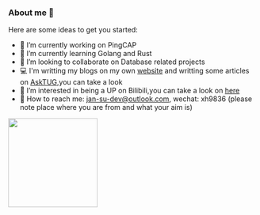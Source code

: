 ### About me 👋

<!--
**jansu-dev/jansu-dev** is a ✨ _special_ ✨ repository because its `README.md` (this file) appears on your GitHub profile.
-->

Here are some ideas to get you started:

- 🔭 I’m currently working on PingCAP
- 🌱 I’m currently learning Golang and Rust
- 👯 I’m looking to collaborate on Database related projects
- 💻 I'm writting my blogs on my own [website](http://www.dbnest.net/docs/intro/) and writting some articles on [AskTUG](https://tidb.net/u/jansu-dev/post/all),you can take a look
- 📮 I’m interested in being a UP on Bilibili,you can take a look on [here](https://space.bilibili.com/318184941?spm_id_from=333.1007.0.0)
- 💬 How to reach me: jan-su-dev@outlook.com, wechat: xh9836 (please note place where you are from and what your aim is)

<img height="180em" src="https://github-readme-stats-ten-phi-92.vercel.app/api?username=jansu-dev&theme=dark&show_icons=true" />

